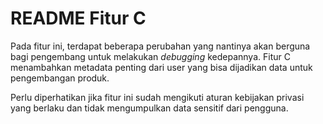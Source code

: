 # README Fitur C

Pada fitur ini, terdapat beberapa perubahan yang nantinya akan berguna bagi pengembang untuk
melakukan _debugging_ kedepannya. Fitur C menambahkan metadata penting dari user yang
bisa dijadikan data untuk pengembangan produk.

Perlu diperhatikan jika fitur ini sudah mengikuti aturan kebijakan privasi yang berlaku
dan tidak mengumpulkan data sensitif dari pengguna.

